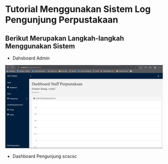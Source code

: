 # Tutorial Menggunakan Sistem Log Pengunjung Perpustakaan

## Berikut Merupakan Langkah-langkah Menggunakan Sistem

- Dahsboard Admin

![Img 1](https://github.com/cyntiadebora/Proyek-PHP/blob/main/gambar%20demo/dahsboard%20admin.jpg?raw=true)

- Dashboard Pengunjung
scscsc
